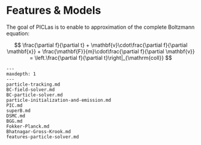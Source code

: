 # Features & Models

The goal of PICLas is to enable to approximation of the complete Boltzmann equation:

$$ \frac{\partial f}{\partial t} + \mathbf{v}\cdot\frac{\partial f}{\partial \mathbf{x}} + \frac{\mathbf{F}}{m}\cdot\frac{\partial f}{\partial \mathbf{v}} = \left.\frac{\partial f}{\partial t}\right|_{\mathrm{coll}} $$

```{toctree}
---
maxdepth: 1
---
particle-tracking.md
BC-field-solver.md
BC-particle-solver.md
particle-initialization-and-emission.md
PIC.md
superB.md
DSMC.md
BGG.md
Fokker-Planck.md
Bhatnagar-Gross-Krook.md
features-particle-solver.md
```

